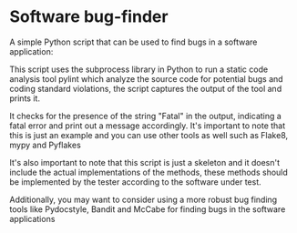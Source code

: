 # Software bug-finder
A simple Python script that can be used to find bugs in a software application:

This script uses the subprocess library in Python to run a static code analysis tool pylint which analyze the source code for potential bugs and coding standard violations, the script captures the output of the tool and prints it.

It checks for the presence of the string "Fatal" in the output, indicating a fatal error and print out a message accordingly.
It's important to note that this is just an example and you can use other tools as well such as Flake8, mypy and Pyflakes

It's also important to note that this script is just a skeleton and it doesn't include the actual implementations of the methods, these methods should be implemented by the tester according to the software under test.

Additionally, you may want to consider using a more robust bug finding tools like Pydocstyle, Bandit and McCabe for finding bugs in the software applications

